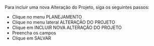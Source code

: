 Para incluir uma nova Alteração do Projeto, siga os seguintes passos:

* Clique no menu PLANEJAMENTO
* Clique no menu lateral ALTERAÇÃO DO PROJETO
* Clique em INCLUIR NOVA ALTERAÇÃO DO PROJETO
* Preencha os campos
* Clique em SALVAR